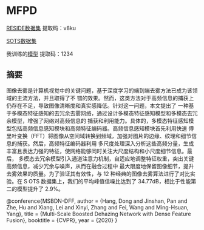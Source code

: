 # MFPD
[RESIDE数据集](https://pan.baidu.com/share/init?surl=NqAaec3MFwFU9ZM2lfR_4w) 提取码：v8ku 

[SOTS数据集](https://drive.google.com/open?id=1qZlnJN4ybjunc2BGh6kjOUfFdVxuNS-P)

我训练的[模型](https://pan.baidu.com/s/1xlfk_FNEDJimDQlk8FLn1Q) 提取码：1234

## 摘要
图像去雾是计算机视觉中的关键问题，基于深度学习的端到端去雾方法已成为该领域的主流方法，并且取得了不
错的效果。然而，这类方法对于高频信息的捕获上仍存在不足，导致图像清晰度和真实感降低。针对这一问题，本文提出了
一种基于多模态特征感知的去冗余去雾网络，通过设计多模态特征感知模型和多模态去冗余模型，增强了网络对高频信息的
捕获和利用能力。具体的，多模态特征感知模型包括高频信息感知模块和高频特征编码器。高频信息感知模块首先利用快速
傅里叶变换（FFT）将图像从空间域转换到频域，加强对图片的边缘、纹理和细节信息的捕获。然后，高频特征编码器利用
多尺度处理深入分析这些高频分量，生成丰富且表达力强的特征，使网络能够同时关注大尺度结构和小尺度细节信息。最后，
多模态去冗余模型引入通道注意力机制，自适应地调整特征权重，突出关键高频信息，减少冗余与噪声，从而在融合过程中
最大限度地保留图像细节，提升去雾效果的质量。为了验证其有效性，与 12 种经典的图像去雾算法进行了对比实验。在 S
OTS 数据集上，我们的平均峰值信噪比达到了 34.77dB，相比于性能第二的模型提升了 2.9%。


@conference{MSBDN-DFF,
		author = {Hang, Dong and Jinshan, Pan and Zhe, Hu and Xiang, Lei and Xinyi, Zhang and Fei, Wang and Ming-Hsuan, Yang},
		title = {Multi-Scale Boosted Dehazing Network with Dense Feature Fusion},
		booktitle = {CVPR},
		year = {2020}
	}
